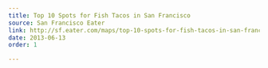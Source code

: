 ```yaml
---
title: Top 10 Spots for Fish Tacos in San Francisco
source: San Francisco Eater
link: http://sf.eater.com/maps/top-10-spots-for-fish-tacos-in-san-francisco/list
date: 2013-06-13
order: 1

---
```

